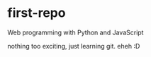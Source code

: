# first-repo
Web programming with Python and JavaScript

nothing too exciting, just learning git. eheh :D
